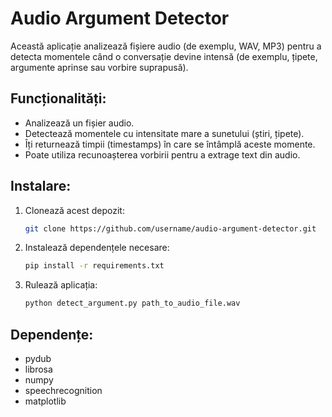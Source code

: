 # Audio Argument Detector

Această aplicație analizează fișiere audio (de exemplu, WAV, MP3) pentru a detecta momentele când o conversație devine intensă (de exemplu, țipete, argumente aprinse sau vorbire suprapusă).

## Funcționalități:
- Analizează un fișier audio.
- Detectează momentele cu intensitate mare a sunetului (știri, țipete).
- Îți returnează timpii (timestamps) în care se întâmplă aceste momente.
- Poate utiliza recunoașterea vorbirii pentru a extrage text din audio.

## Instalare:
1. Clonează acest depozit:
    ```bash
    git clone https://github.com/username/audio-argument-detector.git
    ```

2. Instalează dependențele necesare:
    ```bash
    pip install -r requirements.txt
    ```

3. Rulează aplicația:
    ```bash
    python detect_argument.py path_to_audio_file.wav
    ```

## Dependențe:
- pydub
- librosa
- numpy
- speechrecognition
- matplotlib

